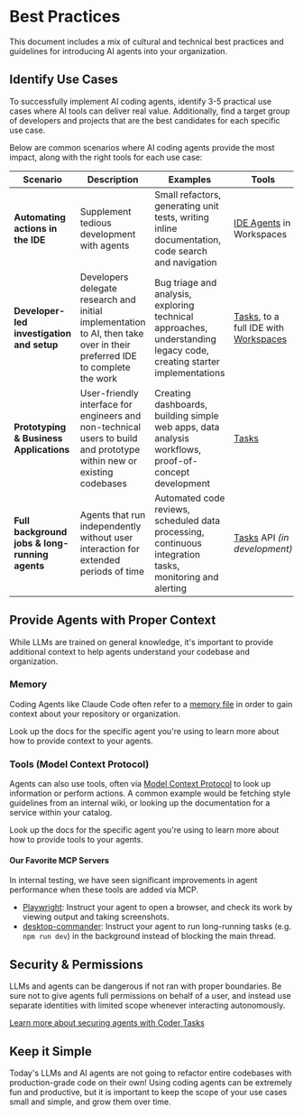 # Best Practices

This document includes a mix of cultural and technical best practices and guidelines for introducing AI agents into your organization.

## Identify Use Cases

To successfully implement AI coding agents, identify 3-5 practical use cases where AI tools can deliver real value. Additionally, find a target group of developers and projects that are the best candidates for each specific use case.

Below are common scenarios where AI coding agents provide the most impact, along with the right tools for each use case:

| Scenario                                       | Description                                                                                                               | Examples                                                                                                             | Tools                                                                                          |
|------------------------------------------------|---------------------------------------------------------------------------------------------------------------------------|----------------------------------------------------------------------------------------------------------------------|------------------------------------------------------------------------------------------------|
| **Automating actions in the IDE**              | Supplement tedious development with agents                                                                                | Small refactors, generating unit tests, writing inline documentation, code search and navigation                     | [IDE Agents](./ide-agents.md) in Workspaces                                                    |
| **Developer-led investigation and setup**      | Developers delegate research and initial implementation to AI, then take over in their preferred IDE to complete the work | Bug triage and analysis, exploring technical approaches, understanding legacy code, creating starter implementations | [Tasks](./tasks.md), to a full IDE with [Workspaces](../user-guides/workspace-access/index.md) |
| **Prototyping & Business Applications**        | User-friendly interface for engineers and non-technical users to build and prototype within new or existing codebases     | Creating dashboards, building simple web apps, data analysis workflows, proof-of-concept development                 | [Tasks](./tasks.md)                                                                            |
| **Full background jobs & long-running agents** | Agents that run independently without user interaction for extended periods of time                                       | Automated code reviews, scheduled data processing, continuous integration tasks, monitoring and alerting             | [Tasks](./tasks.md) API *(in development)*                                                     |

## Provide Agents with Proper Context

While LLMs are trained on general knowledge, it's important to provide additional context to help agents understand your codebase and organization.

### Memory

Coding Agents like Claude Code often refer to a [memory file](https://docs.anthropic.com/en/docs/claude-code/memory) in order to gain context about your repository or organization.

Look up the docs for the specific agent you're using to learn more about how to provide context to your agents.

### Tools (Model Context Protocol)

Agents can also use tools, often via [Model Context Protocol](https://modelcontextprotocol.io/introduction) to look up information or perform actions. A common example would be fetching style guidelines from an internal wiki, or looking up the documentation for a service within your catalog.

Look up the docs for the specific agent you're using to learn more about how to provide tools to your agents.

#### Our Favorite MCP Servers

In internal testing, we have seen significant improvements in agent performance when these tools are added via MCP.

- [Playwright](https://github.com/microsoft/playwright-mcp): Instruct your agent
  to open a browser, and check its work by viewing output and taking
  screenshots.
- [desktop-commander](https://github.com/wonderwhy-er/DesktopCommanderMCP):
  Instruct your agent to run long-running tasks (e.g. `npm run dev`) in the background instead of blocking the main thread.

## Security & Permissions

LLMs and agents can be dangerous if not ran with proper boundaries. Be sure not to give agents full permissions on behalf of a user, and instead use separate identities with limited scope whenever interacting autonomously.

[Learn more about securing agents with Coder Tasks](./security.md)

## Keep it Simple

Today's LLMs and AI agents are not going to refactor entire codebases with production-grade code on their own! Using coding agents can be extremely fun and productive, but it is important to keep the scope of your use cases small and simple, and grow them over time.
